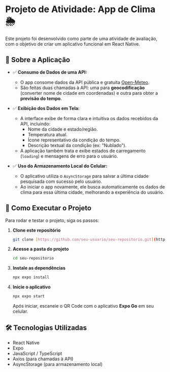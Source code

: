 # Projeto de Atividade: App de Clima 🌦️

Este projeto foi desenvolvido como parte de uma atividade de avaliação, com o objetivo de criar um aplicativo funcional em React Native.

## 🎯 Sobre a Aplicação


* ✅ **Consumo de Dados de uma API:**
    * O app consome dados da API pública e gratuita [Open-Meteo](https://open-meteo.com/).
    * São feitas duas chamadas à API: uma para **geocodificação** (converter nome de cidade em coordenadas) e outra para obter a **previsão do tempo**.

* ✅ **Exibição dos Dados em Tela:**
    * A interface exibe de forma clara e intuitiva os dados recebidos da API, incluindo:
        * Nome da cidade e estado/região.
        * Temperatura atual.
        * Ícone representativo da condição do tempo.
        * Descrição textual da condição (ex: "Nublado").
    * A aplicação também trata e exibe estados de carregamento (`loading`) e mensagens de erro para o usuário.

* ✅ **Uso do Armazenamento Local do Celular:**
    * O aplicativo utiliza o `AsyncStorage` para salvar a última cidade pesquisada com sucesso pelo usuário.
    * Ao iniciar o app novamente, ele busca automaticamente os dados de clima para essa última cidade, melhorando a experiência do usuário.


## 🚀 Como Executar o Projeto

Para rodar e testar o projeto, siga os passos:

1.  **Clone este repositório**
    ```bash
    git clone [https://github.com/seu-usuario/seu-repositorio.git](https://github.com/seu-usuario/seu-repositorio.git)
    ```

2.  **Acesse a pasta do projeto**
    ```bash
    cd seu-repositorio
    ```

3.  **Instale as dependências**
    ```bash
    npx expo install
    ```

4.  **Inicie o aplicativo**
    ```bash
    npx expo start
    ```
    Após iniciar, escaneie o QR Code com o aplicativo **Expo Go** em seu celular.

## 🛠️ Tecnologias Utilizadas

* React Native
* Expo
* JavaScript / TypeScript
* Axios (para chamadas à API)
* AsyncStorage (para armazenamento local)